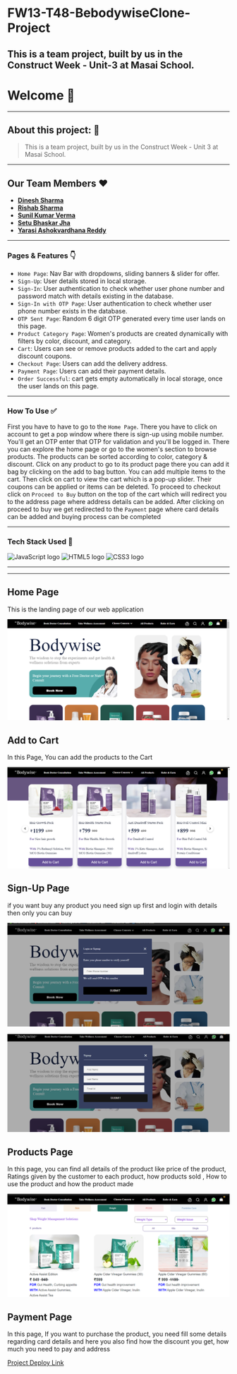# FW13-T48-BebodywiseClone-Project
This is a team project, built by us in the Construct Week - Unit-3 at Masai School.
---

# Welcome 👋

---

## About this project: 🙌

> This is a team project, built by us in the Construct Week - Unit 3 at Masai School.
> 

---

## Our Team Members ❤️

- [**Dinesh Sharma**](https://www.linkedin.com/in/dino-web/)
- [**Rishab Sharma**](https://www.linkedin.com/in/sharmarishab98)
- **[Sunil Kumar Verma](https://www.linkedin.com/in/sunilrajverma)**
- **[Setu Bhaskar Jha](https://www.linkedin.com/in/setubhaskarjha/)**
- **[Yarasi Ashokvardhana Reddy](https://www.linkedin.com/in/yarasi-ashokvardhana-reddy-33b560122/)**

---

### Pages & Features 👇

- `Home Page`: Nav Bar with dropdowns, sliding banners & slider for offer.
- `Sign-Up`: User details stored in local storage.
- `Sign-In`: User authentication to check whether user phone number and password match with details existing in the database.
- `Sign-In with OTP Page`: User authentication to check whether user phone number exists in the database.
- `OTP Sent Page`: Random 6 digit OTP generated every time user lands on this page.
- `Product Category Page`: Women's products are created dynamically with filters by color, discount, and category.
- `Cart`: Users can see or remove products added to the cart and apply discount coupons.
- `Checkout Page`: Users can add the delivery address.
- `Payment Page`: Users can add their payment details.
- `Order Successful`: cart gets empty automatically in local storage, once the user lands on this page.

---

### How To Use ✅

First you have to have to go to the `Home Page`. There you have to click on account to get a pop window where there is sign-up using mobile number. You'll get an OTP enter that OTP for validation and you'll be logged in. There you can explore the home page or go to the women's section to browse products. The products can be sorted according to color,  category & discount. Click on any product to go to its product page there you can add it bag by clicking on the add to bag button. You can add multiple items to the cart. Then click on cart to view the cart which is a pop-up slider. Their coupons can be applied or items can be deleted. To proceed to checkout click on `Proceed to Buy` button on the top of the cart which will redirect you to the address page where address details can be added. After clicking on proceed to buy we get redirected to the `Payment` page where card details can be added and buying process can be completed

---

### Tech Stack Used 🔧

<img src="https://img.shields.io/badge/JavaScript-282C34?logo=javascript&logoColor=F7DF1E" alt="JavaScript logo" title="JavaScript" height="25" />
<img src="https://img.shields.io/badge/HTML5-282C34?logo=html5&logoColor=E34F26" alt="HTML5 logo" title="HTML5" height="25" />
<img src="https://img.shields.io/badge/CSS3-282C34?logo=css3&logoColor=1572B6" alt="CSS3 logo" title="CSS3" height="25" />

---



---

## Home Page
This is the landing page of our web application
 
![This is an image](https://raw.githubusercontent.com/sbj1198/FW13-T48-BebodywiseClone-Project/a91b20d42ce165aa537a443115bd27053a55a691/style/Screenshot%20(1479).png)


## Add to Cart
In this Page, You can add the products to the Cart

![This is an image](https://raw.githubusercontent.com/sbj1198/FW13-T48-BebodywiseClone-Project/a91b20d42ce165aa537a443115bd27053a55a691/style/Screenshot%20(1482).png)



## Sign-Up Page
if you want buy any product you need sign up first and login with details then only you can buy

![This is an image](https://raw.githubusercontent.com/sbj1198/FW13-T48-BebodywiseClone-Project/a91b20d42ce165aa537a443115bd27053a55a691/style/Screenshot%20(1480).png)

![This is an image](https://raw.githubusercontent.com/sbj1198/FW13-T48-BebodywiseClone-Project/a91b20d42ce165aa537a443115bd27053a55a691/style/Screenshot%20(1481).png)


## Products Page
In this page, you can find all details of the product like price of the product, Ratings given by the customer to each product, how products sold , How to use the product and how the product made

![This is an image](https://raw.githubusercontent.com/sbj1198/FW13-T48-BebodywiseClone-Project/a91b20d42ce165aa537a443115bd27053a55a691/style/Screenshot%20(1483).png)


 ## Payment Page
In this page, If you want to purchase the product, you need fill some details regarding card details and here you also find how the discount you get, how much you need to pay and address


[Project Deploy Link](https://dinoweblog.github.io/FW13-T48-BebodywiseClone-Project/)
